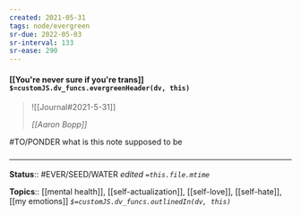 ```yaml
---
created: 2021-05-31
tags: node/evergreen
sr-due: 2022-05-03
sr-interval: 133
sr-ease: 290
---
```


#### [[You're never sure if you're trans]] `$=customJS.dv_funcs.evergreenHeader(dv, this)`

> ![[Journal#2021-5-31]]
>
> <cite>[[Aaron Bopp]]</cite>

#TO/PONDER what is this note supposed to be
### <hr class="footnote"/>

**Status**:: #EVER/SEED/WATER 
*edited `=this.file.mtime`*

**Topics**:: [[mental health]], [[self-actualization]], [[self-love]], [[self-hate]], [[my emotions]]
*`$=customJS.dv_funcs.outlinedIn(dv, this)`*

